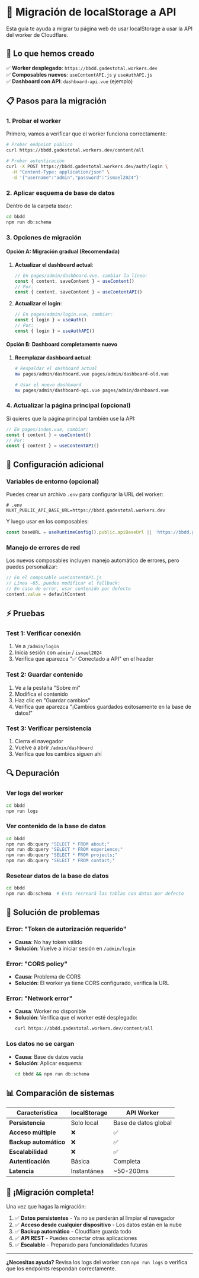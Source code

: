 # 🔄 Migración de localStorage a API

Esta guía te ayuda a migrar tu página web de usar localStorage a usar la API del worker de Cloudflare.

## 🎯 Lo que hemos creado

✅ **Worker desplegado**: `https://bbdd.gadestotal.workers.dev`  
✅ **Composables nuevos**: `useContentAPI.js` y `useAuthAPI.js`  
✅ **Dashboard con API**: `dashboard-api.vue` (ejemplo)  

## 📋 Pasos para la migración

### 1. Probar el worker

Primero, vamos a verificar que el worker funciona correctamente:

```bash
# Probar endpoint público
curl https://bbdd.gadestotal.workers.dev/content/all

# Probar autenticación
curl -X POST https://bbdd.gadestotal.workers.dev/auth/login \
  -H "Content-Type: application/json" \
  -d '{"username":"admin","password":"ismael2024"}'
```

### 2. Aplicar esquema de base de datos

Dentro de la carpeta `bbdd/`:

```bash
cd bbdd
npm run db:schema
```

### 3. Opciones de migración

#### Opción A: Migración gradual (Recomendada)

1. **Actualizar el dashboard actual**:
   ```javascript
   // En pages/admin/dashboard.vue, cambiar la línea:
   const { content, saveContent } = useContent()
   // Por:
   const { content, saveContent } = useContentAPI()
   ```

2. **Actualizar el login**:
   ```javascript
   // En pages/admin/login.vue, cambiar:
   const { login } = useAuth()
   // Por:
   const { login } = useAuthAPI()
   ```

#### Opción B: Dashboard completamente nuevo

1. **Reemplazar dashboard actual**:
   ```bash
   # Respaldar el dashboard actual
   mv pages/admin/dashboard.vue pages/admin/dashboard-old.vue
   
   # Usar el nuevo dashboard
   mv pages/admin/dashboard-api.vue pages/admin/dashboard.vue
   ```

### 4. Actualizar la página principal (opcional)

Si quieres que la página principal también use la API:

```javascript
// En pages/index.vue, cambiar:
const { content } = useContent()
// Por:
const { content } = useContentAPI()
```

## 🔧 Configuración adicional

### Variables de entorno (opcional)

Puedes crear un archivo `.env` para configurar la URL del worker:

```env
# .env
NUXT_PUBLIC_API_BASE_URL=https://bbdd.gadestotal.workers.dev
```

Y luego usar en los composables:

```javascript
const baseURL = useRuntimeConfig().public.apiBaseUrl || 'https://bbdd.gadestotal.workers.dev'
```

### Manejo de errores de red

Los nuevos composables incluyen manejo automático de errores, pero puedes personalizar:

```javascript
// En el composable useContentAPI.js
// Línea ~65, puedes modificar el fallback:
// En caso de error, usar contenido por defecto
content.value = defaultContent
```

## ⚡ Pruebas

### Test 1: Verificar conexión
1. Ve a `/admin/login`
2. Inicia sesión con `admin` / `ismael2024`
3. Verifica que aparezca "✅ Conectado a API" en el header

### Test 2: Guardar contenido
1. Ve a la pestaña "Sobre mí"
2. Modifica el contenido
3. Haz clic en "Guardar cambios"
4. Verifica que aparezca "¡Cambios guardados exitosamente en la base de datos!"

### Test 3: Verificar persistencia
1. Cierra el navegador
2. Vuelve a abrir `/admin/dashboard`
3. Verifica que los cambios siguen ahí

## 🔍 Depuración

### Ver logs del worker
```bash
cd bbdd
npm run logs
```

### Ver contenido de la base de datos
```bash
cd bbdd
npm run db:query "SELECT * FROM about;"
npm run db:query "SELECT * FROM experience;"
npm run db:query "SELECT * FROM projects;"
npm run db:query "SELECT * FROM contact;"
```

### Resetear datos de la base de datos
```bash
cd bbdd
npm run db:schema  # Esto recreará las tablas con datos por defecto
```

## 🚨 Solución de problemas

### Error: "Token de autorización requerido"
- **Causa**: No hay token válido
- **Solución**: Vuelve a iniciar sesión en `/admin/login`

### Error: "CORS policy"
- **Causa**: Problema de CORS
- **Solución**: El worker ya tiene CORS configurado, verifica la URL

### Error: "Network error"
- **Causa**: Worker no disponible
- **Solución**: Verifica que el worker esté desplegado:
  ```bash
  curl https://bbdd.gadestotal.workers.dev/content/all
  ```

### Los datos no se cargan
- **Causa**: Base de datos vacía
- **Solución**: Aplicar esquema:
  ```bash
  cd bbdd && npm run db:schema
  ```

## 📊 Comparación de sistemas

| Característica | localStorage | API Worker |
|---------------|--------------|------------|
| **Persistencia** | Solo local | Base de datos global |
| **Acceso múltiple** | ❌ | ✅ |
| **Backup automático** | ❌ | ✅ |
| **Escalabilidad** | ❌ | ✅ |
| **Autenticación** | Básica | Completa |
| **Latencia** | Instantánea | ~50-200ms |

## 🎉 ¡Migración completa!

Una vez que hagas la migración:

1. ✅ **Datos persistentes** - Ya no se perderán al limpiar el navegador
2. ✅ **Acceso desde cualquier dispositivo** - Los datos están en la nube
3. ✅ **Backup automático** - Cloudflare guarda todo
4. ✅ **API REST** - Puedes conectar otras aplicaciones
5. ✅ **Escalable** - Preparado para funcionalidades futuras

---

**¿Necesitas ayuda?** Revisa los logs del worker con `npm run logs` o verifica que los endpoints respondan correctamente. 